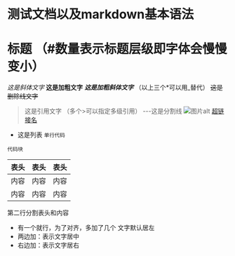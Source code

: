 # 测试文档以及markdown基本语法

# 标题 （#数量表示标题层级即字体会慢慢变小）
*这是斜体文字*
**这是加粗文字**
***这是加粗斜体文字***		（以上三个*可以用_替代）
~~这是删除线文字~~
>这是引用文字		（多个>可以指定多级引用）
---这是分割线
![图片alt](图片地址)
[超链接名](超链接地址)
- 这是列表
`单行代码`

```
代码块
```

表头|表头|表头
---|:--:|---:
内容|内容|内容
内容|内容|内容

第二行分割表头和内容
- 有一个就行，为了对齐，多加了几个
文字默认居左
- 两边加：表示文字居中
- 右边加：表示文字居右
